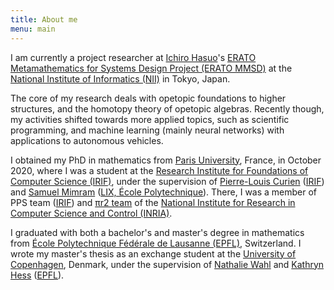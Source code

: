 ```yaml
---
title: About me
menu: main
---
```


I am currently a project researcher at [Ichiro
Hasuo](http://group-mmm.org/~ichiro/)'s [ERATO Metamathematics for Systems
Design Project (ERATO MMSD)](https://group-mmm.org/eratommsd/) at the [National
Institute of Informatics (NII)](http://www.nii.ac.jp/en/) in Tokyo, Japan.

The core of my research deals with opetopic foundations to higher structures,
and the homotopy theory of opetopic algebras. Recently though, my activities
shifted towards more applied topics, such as scientific programming, and
machine learning (mainly neural networks) with applications to autonomous
vehicles.

I obtained my PhD in mathematics from [Paris
University](https://u-paris.fr/en/), France, in October 2020, where I was a
student at the [Research Institute for Foundations of Computer Science
(IRIF)](https://www.irif.fr/en/index), under the supervision of [Pierre-Louis
Curien](https://www.irif.fr/~curien/) ([IRIF](https://www.irif.fr/en/index))
and [Samuel Mimram](http://www.lix.polytechnique.fr/Labo/Samuel.Mimram/) ([LIX,
École Polytechnique](https://www.lix.polytechnique.fr/)). There, I was a member
of PPS team ([IRIF](https://www.irif.fr/en/index)) and [πr2
team](https://www.inria.fr/en/teams/pi.r2) of the [National Institute for
Research in Computer Science and Control (INRIA)](https://www.inria.fr/en).

I graduated with both a bachelor's and master's degree in mathematics from
[École Polytechnique Fédérale de Lausanne (EPFL)](https://www.epfl.ch/),
Switzerland. I wrote my master's thesis as an exchange student at the
[University of Copenhagen](http://www.ku.dk/english/), Denmark, under the
supervision of [Nathalie Wahl](http://web.math.ku.dk/~wahl/) and [Kathryn
Hess](https://www.epfl.ch/labs/hessbellwald-lab/hessbellwald/)
([EPFL](https://www.epfl.ch/)).
